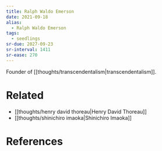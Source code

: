 ```yaml
---
title: Ralph Waldo Emerson
date: 2021-09-18
alias:
  - Ralph Waldo Emerson
tags:
  - seedlings
sr-due: 2027-09-23
sr-interval: 1411
sr-ease: 270
---
```

Founder of [[thoughts/transcendentalism|transcendentalism]].

# Related

- [[thoughts/henry david thoreau|Henry David Thoreau]]
- [[thoughts/shinichiro imaoka|Shinichiro Imaoka]]

# References
